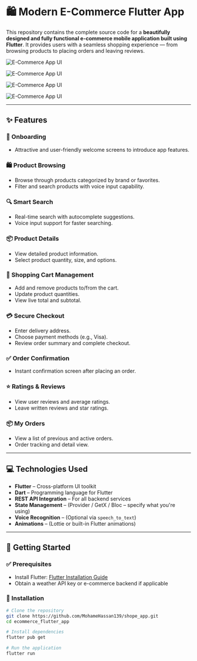 # 🛍️ Modern E-Commerce Flutter App

This repository contains the complete source code for a **beautifully designed and fully functional e-commerce mobile application built using Flutter**. It provides users with a seamless shopping experience — from browsing products to placing orders and leaving reviews.

![E-Commerce App UI](https://github.com/MohameHassan139/shope_app/blob/master/shop_app/assest/s1.jpeg)

![E-Commerce App UI](https://github.com/MohameHassan139/shope_app/blob/master/shop_app/assest/s2.jpeg)

![E-Commerce App UI](https://github.com/MohameHassan139/shope_app/blob/master/shop_app/assest/s3.jpeg)

![E-Commerce App UI](https://github.com/MohameHassan139/shope_app/blob/master/shop_app/assest/s4.jpeg)



---

## ✨ Features

### 🧭 Onboarding
- Attractive and user-friendly welcome screens to introduce app features.

### 🛍️ Product Browsing
- Browse through products categorized by brand or favorites.
- Filter and search products with voice input capability.

### 🔍 Smart Search
- Real-time search with autocomplete suggestions.
- Voice input support for faster searching.

### 📦 Product Details
- View detailed product information.
- Select product quantity, size, and options.

### 🛒 Shopping Cart Management
- Add and remove products to/from the cart.
- Update product quantities.
- View live total and subtotal.

### 💳 Secure Checkout
- Enter delivery address.
- Choose payment methods (e.g., Visa).
- Review order summary and complete checkout.

### ✅ Order Confirmation
- Instant confirmation screen after placing an order.

### ⭐ Ratings & Reviews
- View user reviews and average ratings.
- Leave written reviews and star ratings.

### 📦 My Orders
- View a list of previous and active orders.
- Order tracking and detail view.

---

## 💻 Technologies Used

- **Flutter** – Cross-platform UI toolkit
- **Dart** – Programming language for Flutter
- **REST API Integration** – For all backend services
- **State Management** – (Provider / GetX / Bloc – specify what you're using)
- **Voice Recognition** – (Optional via `speech_to_text`)
- **Animations** – (Lottie or built-in Flutter animations)

---

## 🚀 Getting Started

### ✅ Prerequisites

- Install Flutter: [Flutter Installation Guide](https://docs.flutter.dev/get-started/install)
- Obtain a weather API key or e-commerce backend if applicable

### 🧰 Installation

```bash
# Clone the repository
git clone https://github.com/MohameHassan139/shope_app.git
cd ecommerce_flutter_app

# Install dependencies
flutter pub get

# Run the application
flutter run
